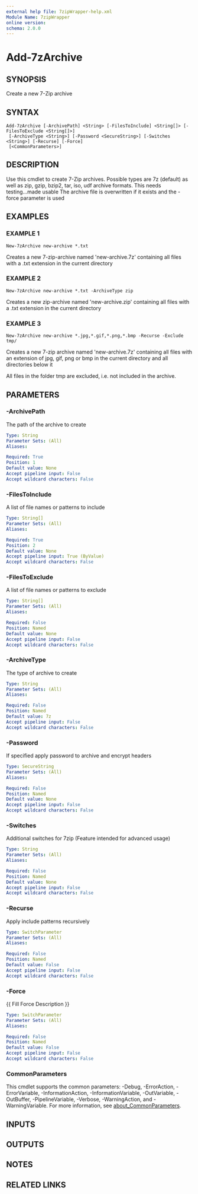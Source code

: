 ```yaml
---
external help file: 7zipWrapper-help.xml
Module Name: 7zipWrapper
online version:
schema: 2.0.0
---
```


# Add-7zArchive

## SYNOPSIS
Create a new 7-Zip archive

## SYNTAX

```
Add-7zArchive [-ArchivePath] <String> [-FilesToInclude] <String[]> [-FilesToExclude <String[]>]
 [-ArchiveType <String>] [-Password <SecureString>] [-Switches <String>] [-Recurse] [-Force]
 [<CommonParameters>]
```

## DESCRIPTION
Use this cmdlet to create 7-Zip archives.
Possible types are 7z (default) as well as
zip, gzip, bzip2, tar, iso, udf archive formats. 
This needs testing...made usable
The archive file is overwritten if it exists and the -force parameter is used

## EXAMPLES

### EXAMPLE 1
```
New-7zArchive new-archive *.txt
```

Creates a new 7-zip-archive named 'new-archive.7z' containing all files with a .txt extension
in the current directory

### EXAMPLE 2
```
New-7zArchive new-archive *.txt -ArchiveType zip
```

Creates a new zip-archive named 'new-archive.zip' containing all files with a .txt extension
in the current directory

### EXAMPLE 3
```
New-7zArchive new-archive *.jpg,*.gif,*.png,*.bmp -Recurse -Exclude tmp/
```

Creates a new 7-zip archive named 'new-archive.7z' containing all files with an extension
of jpg, gif, png or bmp in the current directory and all directories below it

All files in the folder tmp are excluded, i.e.
not included in the archive.

## PARAMETERS

### -ArchivePath
The path of the archive to create

```yaml
Type: String
Parameter Sets: (All)
Aliases:

Required: True
Position: 1
Default value: None
Accept pipeline input: False
Accept wildcard characters: False
```

### -FilesToInclude
A list of file names or patterns to include

```yaml
Type: String[]
Parameter Sets: (All)
Aliases:

Required: True
Position: 2
Default value: None
Accept pipeline input: True (ByValue)
Accept wildcard characters: False
```

### -FilesToExclude
A list of file names or patterns to exclude

```yaml
Type: String[]
Parameter Sets: (All)
Aliases:

Required: False
Position: Named
Default value: None
Accept pipeline input: False
Accept wildcard characters: False
```

### -ArchiveType
The type of archive to create

```yaml
Type: String
Parameter Sets: (All)
Aliases:

Required: False
Position: Named
Default value: 7z
Accept pipeline input: False
Accept wildcard characters: False
```

### -Password
If specified apply password to archive and encrypt headers

```yaml
Type: SecureString
Parameter Sets: (All)
Aliases:

Required: False
Position: Named
Default value: None
Accept pipeline input: False
Accept wildcard characters: False
```

### -Switches
Additional switches for 7zip (Feature intended for advanced usage)

```yaml
Type: String
Parameter Sets: (All)
Aliases:

Required: False
Position: Named
Default value: None
Accept pipeline input: False
Accept wildcard characters: False
```

### -Recurse
Apply include patterns recursively

```yaml
Type: SwitchParameter
Parameter Sets: (All)
Aliases:

Required: False
Position: Named
Default value: False
Accept pipeline input: False
Accept wildcard characters: False
```

### -Force
{{ Fill Force Description }}

```yaml
Type: SwitchParameter
Parameter Sets: (All)
Aliases:

Required: False
Position: Named
Default value: False
Accept pipeline input: False
Accept wildcard characters: False
```

### CommonParameters
This cmdlet supports the common parameters: -Debug, -ErrorAction, -ErrorVariable, -InformationAction, -InformationVariable, -OutVariable, -OutBuffer, -PipelineVariable, -Verbose, -WarningAction, and -WarningVariable. For more information, see [about_CommonParameters](http://go.microsoft.com/fwlink/?LinkID=113216).

## INPUTS

## OUTPUTS

## NOTES

## RELATED LINKS
